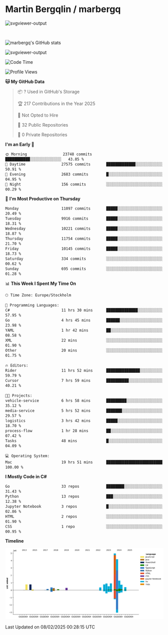 # Martin Bergqlin / marbergq

![svgviewer-output](https://user-images.githubusercontent.com/2405410/206014777-22d41ecb-c24f-421d-b7d9-bba2cb5bb0de.svg)

<br>

<!--- [![Martin's Week](https://github-readme-stats.vercel.app/api/wakatime?username=marbergq&theme=dark)](https://github.com/anuraghazra/github-readme-stats) -->

![marbergq's GitHub stats](https://github-readme-stats.vercel.app/api?username=marbergq&count_private=true&show_icons=true)

![svgviewer-output](https://wakatime.com/badge/user/3f0a2069-6683-4e19-9a4a-7d21ea815067.svg)

<!--START_SECTION:waka-->
![Code Time](http://img.shields.io/badge/Code%20Time-4%2C777%20hrs%2016%20mins-blue)

![Profile Views](http://img.shields.io/badge/Profile%20Views-0-blue)

**🐱 My GitHub Data** 

> 📦 ? Used in GitHub's Storage 
 > 
> 🏆 217 Contributions in the Year 2025
 > 
> 🚫 Not Opted to Hire
 > 
> 📜 32 Public Repositories 
 > 
> 🔑 0 Private Repositories 
 > 
**I'm an Early 🐤** 

```text
🌞 Morning                23748 commits       ███████████░░░░░░░░░░░░░░   43.85 % 
🌆 Daytime                27575 commits       █████████████░░░░░░░░░░░░   50.91 % 
🌃 Evening                2683 commits        █░░░░░░░░░░░░░░░░░░░░░░░░   04.95 % 
🌙 Night                  156 commits         ░░░░░░░░░░░░░░░░░░░░░░░░░   00.29 % 
```
📅 **I'm Most Productive on Thursday** 

```text
Monday                   11097 commits       █████░░░░░░░░░░░░░░░░░░░░   20.49 % 
Tuesday                  9916 commits        █████░░░░░░░░░░░░░░░░░░░░   18.31 % 
Wednesday                10221 commits       █████░░░░░░░░░░░░░░░░░░░░   18.87 % 
Thursday                 11754 commits       █████░░░░░░░░░░░░░░░░░░░░   21.70 % 
Friday                   10145 commits       █████░░░░░░░░░░░░░░░░░░░░   18.73 % 
Saturday                 334 commits         ░░░░░░░░░░░░░░░░░░░░░░░░░   00.62 % 
Sunday                   695 commits         ░░░░░░░░░░░░░░░░░░░░░░░░░   01.28 % 
```


📊 **This Week I Spent My Time On** 

```text
🕑︎ Time Zone: Europe/Stockholm

💬 Programming Languages: 
C#                       11 hrs 30 mins      ██████████████░░░░░░░░░░░   57.95 % 
Go                       4 hrs 45 mins       ██████░░░░░░░░░░░░░░░░░░░   23.98 % 
YAML                     1 hr 42 mins        ██░░░░░░░░░░░░░░░░░░░░░░░   08.58 % 
XML                      22 mins             ░░░░░░░░░░░░░░░░░░░░░░░░░   01.90 % 
Other                    20 mins             ░░░░░░░░░░░░░░░░░░░░░░░░░   01.75 % 

🔥 Editors: 
Rider                    11 hrs 52 mins      ███████████████░░░░░░░░░░   59.79 % 
Cursor                   7 hrs 59 mins       ██████████░░░░░░░░░░░░░░░   40.21 % 

🐱‍💻 Projects: 
vehicle-service          6 hrs 58 mins       █████████░░░░░░░░░░░░░░░░   35.12 % 
media-service            5 hrs 52 mins       ███████░░░░░░░░░░░░░░░░░░   29.57 % 
logistics                3 hrs 42 mins       █████░░░░░░░░░░░░░░░░░░░░   18.70 % 
process-flow             1 hr 28 mins        ██░░░░░░░░░░░░░░░░░░░░░░░   07.42 % 
Tasks                    48 mins             █░░░░░░░░░░░░░░░░░░░░░░░░   04.09 % 

💻 Operating System: 
Mac                      19 hrs 51 mins      █████████████████████████   100.00 % 
```

**I Mostly Code in C#** 

```text
Go                       33 repos            ████████░░░░░░░░░░░░░░░░░   31.43 % 
Python                   13 repos            ███░░░░░░░░░░░░░░░░░░░░░░   12.38 % 
Jupyter Notebook         3 repos             █░░░░░░░░░░░░░░░░░░░░░░░░   02.86 % 
HTML                     2 repos             ░░░░░░░░░░░░░░░░░░░░░░░░░   01.90 % 
CSS                      1 repo              ░░░░░░░░░░░░░░░░░░░░░░░░░   00.95 % 
```



**Timeline**

![Lines of Code chart](https://raw.githubusercontent.com/marbergq/marbergq/main/assets/bar_graph.png)


 Last Updated on 08/02/2025 00:28:15 UTC
<!--END_SECTION:waka-->
